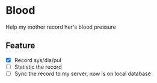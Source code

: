 # Blood
Help my mother record her's blood pressure

## Feature
- [x] Record sys/dia/pul 
- [ ] Statistic the record
- [ ] Sync the record to my server, now is on local database

